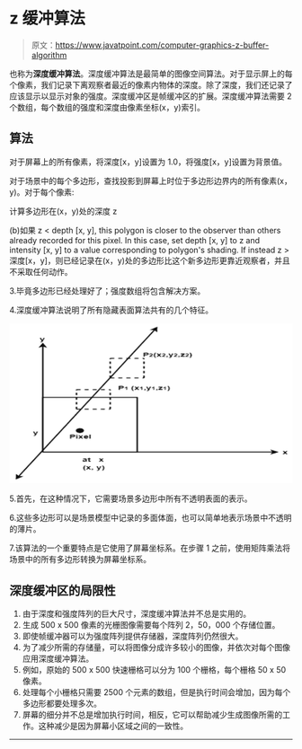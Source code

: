 # z 缓冲算法

> 原文：<https://www.javatpoint.com/computer-graphics-z-buffer-algorithm>

也称为**深度缓冲算法**。深度缓冲算法是最简单的图像空间算法。对于显示屏上的每个像素，我们记录下离观察者最近的像素内物体的深度。除了深度，我们还记录了应该显示以显示对象的强度。深度缓冲区是帧缓冲区的扩展。深度缓冲算法需要 2 个数组，每个数组的强度和深度由像素坐标(x，y)索引。

## 算法

对于屏幕上的所有像素，将深度[x，y]设置为 1.0，将强度[x，y]设置为背景值。

对于场景中的每个多边形，查找投影到屏幕上时位于多边形边界内的所有像素(x，y)。对于每个像素:

计算多边形在(x，y)处的深度 z

(b)如果 z < depth [x, y], this polygon is closer to the observer than others already recorded for this pixel. In this case, set depth [x, y] to z and intensity [x, y] to a value corresponding to polygon's shading. If instead z >深度[x，y]，则已经记录在(x，y)处的多边形比这个新多边形更靠近观察者，并且不采取任何动作。

3.毕竟多边形已经处理好了；强度数组将包含解决方案。

4.深度缓冲算法说明了所有隐藏表面算法共有的几个特征。

![Z-Buffer Algorithm](img/911628dcf30a107bc856dbf9bdf17b37.png)

5.首先，在这种情况下，它需要场景多边形中所有不透明表面的表示。

6.这些多边形可以是场景模型中记录的多面体面，也可以简单地表示场景中不透明的薄片。

7.该算法的一个重要特点是它使用了屏幕坐标系。在步骤 1 之前，使用矩阵乘法将场景中的所有多边形转换为屏幕坐标系。

## 深度缓冲区的局限性

1.  由于深度和强度阵列的巨大尺寸，深度缓冲算法并不总是实用的。
2.  生成 500 x 500 像素的光栅图像需要每个阵列 2，50，000 个存储位置。
3.  即使帧缓冲器可以为强度阵列提供存储器，深度阵列仍然很大。
4.  为了减少所需的存储量，可以将图像分成许多较小的图像，并依次对每个图像应用深度缓冲算法。
5.  例如，原始的 500 x 500 快速栅格可以分为 100 个栅格，每个栅格 50 x 50 像素。
6.  处理每个小栅格只需要 2500 个元素的数组，但是执行时间会增加，因为每个多边形都要处理多次。
7.  屏幕的细分并不总是增加执行时间，相反，它可以帮助减少生成图像所需的工作。这种减少是因为屏幕小区域之间的一致性。

* * *